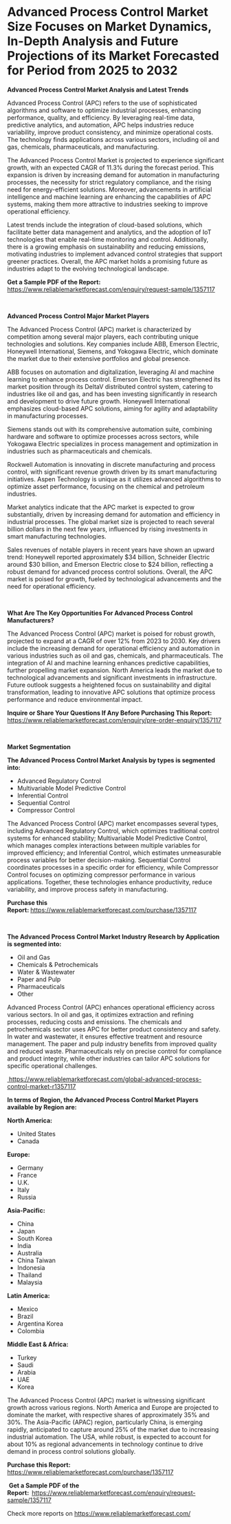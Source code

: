 <p><h1>Advanced Process Control Market Size Focuses on Market Dynamics, In-Depth Analysis and Future Projections of its Market Forecasted for Period from 2025 to 2032</h1></p><p><strong>Advanced Process Control Market Analysis and Latest Trends</strong></p>
<p><p>Advanced Process Control (APC) refers to the use of sophisticated algorithms and software to optimize industrial processes, enhancing performance, quality, and efficiency. By leveraging real-time data, predictive analytics, and automation, APC helps industries reduce variability, improve product consistency, and minimize operational costs. The technology finds applications across various sectors, including oil and gas, chemicals, pharmaceuticals, and manufacturing.</p><p>The Advanced Process Control Market is projected to experience significant growth, with an expected CAGR of 11.3% during the forecast period. This expansion is driven by increasing demand for automation in manufacturing processes, the necessity for strict regulatory compliance, and the rising need for energy-efficient solutions. Moreover, advancements in artificial intelligence and machine learning are enhancing the capabilities of APC systems, making them more attractive to industries seeking to improve operational efficiency.</p><p>Latest trends include the integration of cloud-based solutions, which facilitate better data management and analytics, and the adoption of IoT technologies that enable real-time monitoring and control. Additionally, there is a growing emphasis on sustainability and reducing emissions, motivating industries to implement advanced control strategies that support greener practices. Overall, the APC market holds a promising future as industries adapt to the evolving technological landscape.</p></p>
<p><strong>Get a Sample PDF of the Report:&nbsp;</strong> <a href="https://www.reliablemarketforecast.com/enquiry/request-sample/1357117?utm_campaign=3225&utm_medium=2&utm_source=Github&utm_content=ia&utm_term=07042025&utm_id=advanced-process-control">https://www.reliablemarketforecast.com/enquiry/request-sample/1357117</a></p>
<p>&nbsp;</p>
<p><strong>Advanced Process Control Major Market Players</strong></p>
<p><p>The Advanced Process Control (APC) market is characterized by competition among several major players, each contributing unique technologies and solutions. Key companies include ABB, Emerson Electric, Honeywell International, Siemens, and Yokogawa Electric, which dominate the market due to their extensive portfolios and global presence.</p><p>ABB focuses on automation and digitalization, leveraging AI and machine learning to enhance process control. Emerson Electric has strengthened its market position through its DeltaV distributed control system, catering to industries like oil and gas, and has been investing significantly in research and development to drive future growth. Honeywell International emphasizes cloud-based APC solutions, aiming for agility and adaptability in manufacturing processes.</p><p>Siemens stands out with its comprehensive automation suite, combining hardware and software to optimize processes across sectors, while Yokogawa Electric specializes in process management and optimization in industries such as pharmaceuticals and chemicals.</p><p>Rockwell Automation is innovating in discrete manufacturing and process control, with significant revenue growth driven by its smart manufacturing initiatives. Aspen Technology is unique as it utilizes advanced algorithms to optimize asset performance, focusing on the chemical and petroleum industries. </p><p>Market analytics indicate that the APC market is expected to grow substantially, driven by increasing demand for automation and efficiency in industrial processes. The global market size is projected to reach several billion dollars in the next few years, influenced by rising investments in smart manufacturing technologies.</p><p>Sales revenues of notable players in recent years have shown an upward trend: Honeywell reported approximately $34 billion, Schneider Electric around $30 billion, and Emerson Electric close to $24 billion, reflecting a robust demand for advanced process control solutions. Overall, the APC market is poised for growth, fueled by technological advancements and the need for operational efficiency.</p></p>
<p>&nbsp;</p>
<p><strong>What Are The Key Opportunities For Advanced Process Control Manufacturers?</strong></p>
<p><p>The Advanced Process Control (APC) market is poised for robust growth, projected to expand at a CAGR of over 12% from 2023 to 2030. Key drivers include the increasing demand for operational efficiency and automation in various industries such as oil and gas, chemicals, and pharmaceuticals. The integration of AI and machine learning enhances predictive capabilities, further propelling market expansion. North America leads the market due to technological advancements and significant investments in infrastructure. Future outlook suggests a heightened focus on sustainability and digital transformation, leading to innovative APC solutions that optimize process performance and reduce environmental impact.</p></p>
<p><strong>Inquire or Share Your Questions If Any Before Purchasing This Report:</strong> <a href="https://www.reliablemarketforecast.com/enquiry/pre-order-enquiry/1357117?utm_campaign=3225&utm_medium=2&utm_source=Github&utm_content=ia&utm_term=07042025&utm_id=advanced-process-control">https://www.reliablemarketforecast.com/enquiry/pre-order-enquiry/1357117</a></p>
<p>&nbsp;</p>
<p><strong>Market Segmentation</strong></p>
<p><strong>The Advanced Process Control Market Analysis by types is segmented into:</strong></p>
<p><ul><li>Advanced Regulatory Control</li><li>Multivariable Model Predictive Control</li><li>Inferential Control</li><li>Sequential Control</li><li>Compressor Control</li></ul></p>
<p><p>The Advanced Process Control (APC) market encompasses several types, including Advanced Regulatory Control, which optimizes traditional control systems for enhanced stability; Multivariable Model Predictive Control, which manages complex interactions between multiple variables for improved efficiency; and Inferential Control, which estimates unmeasurable process variables for better decision-making. Sequential Control coordinates processes in a specific order for efficiency, while Compressor Control focuses on optimizing compressor performance in various applications. Together, these technologies enhance productivity, reduce variability, and improve process safety in manufacturing.</p></p>
<p><strong>Purchase this Report:&nbsp;</strong><a href="https://www.reliablemarketforecast.com/purchase/1357117?utm_campaign=3225&utm_medium=2&utm_source=Github&utm_content=ia&utm_term=07042025&utm_id=advanced-process-control">https://www.reliablemarketforecast.com/purchase/1357117</a></p>
<p>&nbsp;</p>
<p><strong>The Advanced Process Control Market Industry Research by Application is segmented into:</strong></p>
<p><ul><li>Oil and Gas</li><li>Chemicals & Petrochemicals</li><li>Water & Wastewater</li><li>Paper and Pulp</li><li>Pharmaceuticals</li><li>Other</li></ul></p>
<p><p>Advanced Process Control (APC) enhances operational efficiency across various sectors. In oil and gas, it optimizes extraction and refining processes, reducing costs and emissions. The chemicals and petrochemicals sector uses APC for better product consistency and safety. In water and wastewater, it ensures effective treatment and resource management. The paper and pulp industry benefits from improved quality and reduced waste. Pharmaceuticals rely on precise control for compliance and product integrity, while other industries can tailor APC solutions for specific operational challenges.</p></p>
<p><a href="https://www.reliablemarketforecast.com/global-advanced-process-control-market-r1357117?utm_campaign=3225&utm_medium=2&utm_source=Github&utm_content=ia&utm_term=07042025&utm_id=advanced-process-control">&nbsp;https://www.reliablemarketforecast.com/global-advanced-process-control-market-r1357117</a></p>
<p><strong>In terms of Region, the Advanced Process Control Market Players available by Region are:</strong></p>
<p>
    <p> <strong> North America: </strong>
        <ul>
            <li>United States</li>
            <li>Canada</li>
        </ul>
        </p> 
    <p> <strong> Europe: </strong>
        <ul>
            <li>Germany</li>
            <li>France</li>
            <li>U.K.</li>
            <li>Italy</li>
            <li>Russia</li>
        </ul>
        </p> 
    <p> <strong> Asia-Pacific: </strong>
        <ul>
            <li>China</li>
            <li>Japan</li>
            <li>South Korea</li>
            <li>India</li>
            <li>Australia</li>
            <li>China Taiwan</li>
            <li>Indonesia</li>
            <li>Thailand</li>
            <li>Malaysia</li>
        </ul>
        </p> 
    <p> <strong> Latin America: </strong>
        <ul>
            <li>Mexico</li>
            <li>Brazil</li>
            <li>Argentina Korea</li>
            <li>Colombia</li>
        </ul>
        </p> 
    <p> <strong> Middle East & Africa: </strong>
        <ul>
            <li>Turkey</li>
            <li>Saudi</li>
            <li>Arabia</li>
            <li>UAE</li>
            <li>Korea</li>
        </ul>
    </p>
    </p>
<p><p>The Advanced Process Control (APC) market is witnessing significant growth across various regions. North America and Europe are projected to dominate the market, with respective shares of approximately 35% and 30%. The Asia-Pacific (APAC) region, particularly China, is emerging rapidly, anticipated to capture around 25% of the market due to increasing industrial automation. The USA, while robust, is expected to account for about 10% as regional advancements in technology continue to drive demand in process control solutions globally.</p></p>
<p><strong>Purchase this Report: </strong><a href="https://www.reliablemarketforecast.com/purchase/1357117?utm_campaign=3225&utm_medium=2&utm_source=Github&utm_content=ia&utm_term=07042025&utm_id=advanced-process-control">https://www.reliablemarketforecast.com/purchase/1357117</a></p>
<p>&nbsp;<strong>Get a Sample PDF of the Report:&nbsp;&nbsp;</strong><a href="https://www.reliablemarketforecast.com/enquiry/request-sample/1357117?utm_campaign=3225&utm_medium=2&utm_source=Github&utm_content=ia&utm_term=07042025&utm_id=advanced-process-control">https://www.reliablemarketforecast.com/enquiry/request-sample/1357117</a></p>
<p><strong></strong></p>
<p>Check more reports on <a href="https://www.reliablemarketforecast.com/?utm_campaign=3225&utm_medium=2&utm_source=Github&utm_content=ia&utm_term=07042025&utm_id=advanced-process-control">https://www.reliablemarketforecast.com/</a></p>